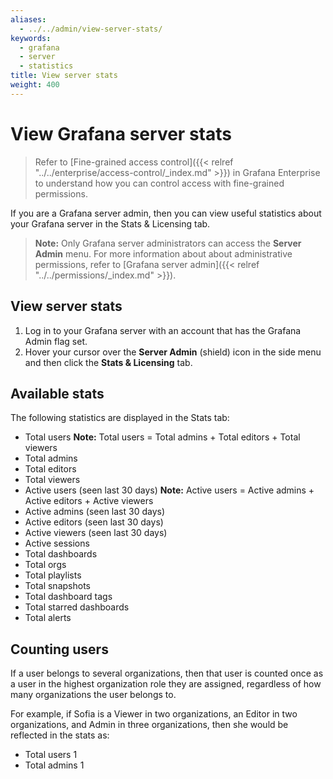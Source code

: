 ```yaml
---
aliases:
  - ../../admin/view-server-stats/
keywords:
  - grafana
  - server
  - statistics
title: View server stats
weight: 400
---
```


# View Grafana server stats

> Refer to [Fine-grained access control]({{< relref "../../enterprise/access-control/_index.md" >}}) in Grafana Enterprise to understand how you can control access with fine-grained permissions.

If you are a Grafana server admin, then you can view useful statistics about your Grafana server in the Stats & Licensing tab.

> **Note:** Only Grafana server administrators can access the **Server Admin** menu. For more information about about administrative permissions, refer to [Grafana server admin]({{< relref "../../permissions/_index.md" >}}).

## View server stats

1. Log in to your Grafana server with an account that has the Grafana Admin flag set.
1. Hover your cursor over the **Server Admin** (shield) icon in the side menu and then click the **Stats & Licensing** tab.

## Available stats

The following statistics are displayed in the Stats tab:

- Total users
  **Note:** Total users = Total admins + Total editors + Total viewers
- Total admins
- Total editors
- Total viewers
- Active users (seen last 30 days)
  **Note:** Active users = Active admins + Active editors + Active viewers
- Active admins (seen last 30 days)
- Active editors (seen last 30 days)
- Active viewers (seen last 30 days)
- Active sessions
- Total dashboards
- Total orgs
- Total playlists
- Total snapshots
- Total dashboard tags
- Total starred dashboards
- Total alerts

## Counting users

If a user belongs to several organizations, then that user is counted once as a user in the highest organization role they are assigned, regardless of how many organizations the user belongs to.

For example, if Sofia is a Viewer in two organizations, an Editor in two organizations, and Admin in three organizations, then she would be reflected in the stats as:

- Total users 1
- Total admins 1
